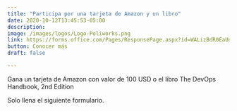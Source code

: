 ```yaml
---
title: "Participa por una tarjeta de Amazon y un libro"
date: 2020-10-12T13:45:53-05:00
description:
image: /images/logos/Logo-Poliworks.png
link: https://forms.office.com/Pages/ResponsePage.aspx?id=WALizBdR0EaUdigtR2P4KRk99elJquJCoGOsJX35aRBURU5aTFJJR1ZFNzE4QkJXUTNLUVVYSlVYRy4u
button: Conocer más
draft: false

---
```


Gana un tarjeta de Amazon con valor de 100 USD
o el libro The DevOps Handbook, 2nd Edition

Solo llena el siguiente formulario.

